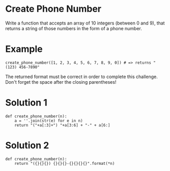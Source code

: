 # Create Phone Number
Write a function that accepts an array of 10 integers (between 0 and 9), that returns a string of those numbers in the form of a phone number.
# Example
```
create_phone_number([1, 2, 3, 4, 5, 6, 7, 8, 9, 0]) # => returns "(123) 456-7890"
```
The returned format must be correct in order to complete this challenge.
Don't forget the space after the closing parentheses!
# Solution 1
```
def create_phone_number(n):
    a = ''.join(str(e) for e in n)
    return "("+a[:3]+") "+a[3:6] + "-" + a[6:]
```
# Solution 2
```
def create_phone_number(n):
    return "({}{}{}) {}{}{}-{}{}{}{}".format(*n)
```